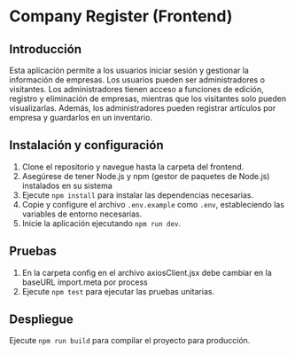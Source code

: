 # Company Register (Frontend)

## Introducción

Esta aplicación permite a los usuarios iniciar sesión y gestionar la información de empresas. Los usuarios pueden ser administradores o visitantes. Los administradores tienen acceso a funciones de edición, registro y eliminación de empresas, mientras que los visitantes solo pueden visualizarlas. Además, los administradores pueden registrar artículos por empresa y guardarlos en un inventario.

## Instalación y configuración

1. Clone el repositorio y navegue hasta la carpeta del frontend.
2. Asegúrese de tener Node.js y npm (gestor de paquetes de Node.js) instalados en su sistema
3. Ejecute `npm install` para instalar las dependencias necesarias.
4. Copie y configure el archivo `.env.example` como `.env`, estableciendo las variables de entorno necesarias.
5. Inicie la aplicación ejecutando `npm run dev`.

## Pruebas

1. En la carpeta config en el archivo axiosClient.jsx debe cambiar en la baseURL import.meta por process
2. Ejecute `npm test` para ejecutar las pruebas unitarias.

## Despliegue

Ejecute `npm run build` para compilar el proyecto para producción.
